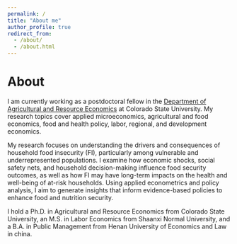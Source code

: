 ```yaml
---
permalink: /
title: "About me"
author_profile: true
redirect_from: 
  - /about/
  - /about.html
---
```

About
======
I am currently working as a postdoctoral fellow in the [Department of Agricultural and Resource Economics]([https://pages.github.com/](https://agsci.colostate.edu/dare/)) at Colorado State University. My research topics cover applied microeconomics, agricultural and food economics, food and health policy, labor, regional, and development economics.

My research focuses on understanding the drivers and consequences of household food insecurity (FI), particularly among vulnerable and underrepresented populations. I examine how economic shocks, social safety nets, and household decision-making influence food security outcomes, as well as how FI may have long-term impacts on the health and well-being of at-risk households. Using applied econometrics and policy analysis, I aim to generate insights that inform evidence-based policies to enhance food and nutrition security.

I hold a Ph.D. in Agricultural and Resource Economics from Colorado State University, an M.S. in Labor Economics from Shaanxi Normal University, and a B.A. in Public Management from Henan University of Economics and Law in china.
